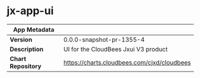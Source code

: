 # jx-app-ui

|App Metadata||
|---|---|
| **Version** | 0.0.0-snapshot-pr-1355-4 |
| **Description** | UI for the CloudBees Jxui V3 product |
| **Chart Repository** | https://charts.cloudbees.com/cjxd/cloudbees |
